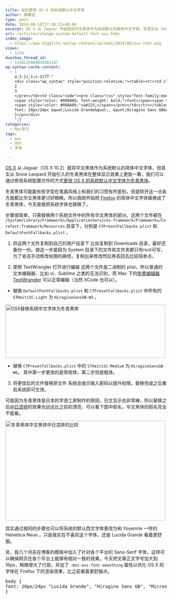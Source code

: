 ```yaml
---
title: 如何更改 OS X 的系统默认中文字体
author: 摩摩诘
type: post
date: 2014-08-10T17:30:22+00:00
excerpt: OS X 从 Jaguar 开始就将华文黑体作为系统默认的简体中文字体，但其实从 Snow Leopard 开始引入的冬青黑体在整体显示效果更胜一筹，我们可以通过修改系统配置文件的方式更改 OS X 的系统默认中文字体为冬青黑体。
url: /articles/change-system-default-font-osx.html
index_image:
  - https://www.digglife.net/wp-content/uploads/2014/08/osx-font.png
views:
  - 1224
duoshuo_thread_id:
  - 1154125469839262187
wp-syntax-cache-content:
  - |
    a:1:{i:1;s:1177:"
    <div class="wp_syntax" style="position:relative;"><table><tr><td class="line_numbers"><pre>1
    2
    3
    </pre></td><td class="code"><pre class="css" style="font-family:monospace;">body <span style="color: #00AA00;">&#123;</span>
    <span style="color: #000000; font-weight: bold;">font</span><span style="color: #00AA00;">:</span> <span style="color: #933;">20px</span>/<span style="color: #933;">24px</span> <span style="color: #ff0000;">&quot;Lucida Grande&quot;</span><span style="color: #00AA00;">,</span> <span style="color: #ff0000;">&quot;Hiragino Sans GB&quot;</span><span style="color: #00AA00;">,</span> <span style="color: #ff0000;">&quot;Microsoft Yahei&quot;</span><span style="color: #00AA00;">,</span> <span style="color: #ff0000;">&quot;WenQuanYi Micro Hei&quot;</span><span style="color: #00AA00;">,</span> <span style="color: #993333;">sans-serif</span><span style="color: #00AA00;">;</span>
    <span style="color: #00AA00;">&#125;</span></pre></td></tr></table><p class="theCode" style="display:none;">body {
    font: 20px/24px &quot;Lucida Grande&quot;, &quot;Hiragino Sans GB&quot;, &quot;Microsoft Yahei&quot;, &quot;WenQuanYi Micro Hei&quot;, sans-serif;
    }</p></div>
    ";}
categories:
  - Mac学习
tags:
  - mac
  - OSX
  - 字体

---
```

[OS X][1] 从 Jaguar（OS X 10.2）就将华文黑体作为系统默认的简体中文字体，但其实从 Snow Leopard 开始引入的冬青黑体在整体显示效果上更胜一筹，我们可以通过修改系统配置文件的方式[更改 OS X 的系统默认中文字体为冬青黑体][2]。

冬青黑体可能能有些字型在笔画风格上和我们的习惯有所差别，但是除开这一点各方面都比华文黑体更讨好眼睛，所以我刚开始把 [Firefox][3] 的简体中文字体替换成了冬青黑体，今天直接把系统字体也替换了。
  
<!--more-->

步骤很简单，只需替换两个系统文件中的所有华文黑体的部分。这两个文件都在 `/System/Library/Frameworks/ApplicationServices.framework/Frameworks/CoreText.framework/Resources` 目录下，分别是 `CTPresetFallbacks.plist` 和  `DefaultFontFallbacks.plist` 。

  1. 将这两个文件复制到自己的用户目录下
比如复制到 Downloads 目录，最好还备份一份。做这一步是因为 System 目录下的文件和文件夹都只有root可写，为了省去手动修改权限的麻烦，复制出来修改然后再丢回去比较简单点。

  2. 使用 TextWrangler 打开进行编辑
这两个文件是二进制的 plist，所以普通的文本编辑器，比如 vi、Sublime 之类的无法识别，而 Mac 下的<a href="https://itunes.apple.com/us/app/textwrangler/id404010395?mt=12" title="OS X 下的免费文本编辑器 TextWrangler" target="_blank">免费编辑器 TextWrangler</a> 可以正常编辑（当然 XCode 也可以）。

  * 替换 `DefaultFontFallbacks.plist` 和 `CTPresetFallbacks.plist` 中所有的 `STHeitiSC-Light` 为 `HiraginoSansGB-W3` 。
<img src="http://digglife.qiniudn.com/wp-content/uploads/2014/08/osx-change-font.png" alt="OSX替换系统中文字体为冬青黑体" width="500" height="167" class="alignnone size-full wp-image-3844" />

  * 替换 `CTPresetFallbacks.plist` 中的 `STHeitiSC-Medium` 为 `HiraginoSansGB-W6`。
其中第一步更改的是常规体，第二步则是粗体。

  3. 将更改后的文件替换原文件
系统会提示输入密码以提升权限。替换完成之后重启系统即可生效。

可能因为冬青黑体是日本的字游工房制作的原因，日文显示也非常棒，所以替换之后[中日混排][4]的效果也远远比之前的漂亮，可以看下图中假名，华文黑体的假名完全不能看。

<img src="http://digglife.qiniudn.com/wp-content/uploads/2014/08/zh-ja-text-500x312.png" alt="冬青黑体华文黑体中日混排的比较" width="500" height="312" class="alignnone size-medium wp-image-3849" />

其实通过相同的步骤也可以将系统的默认西文字体更改为和 Yosemite 一样的 Helvetica Neue ，只是我实在不喜欢这个字体，还是 Lucida Grande 看着更舒服。

另，我几个月前在博客的模板中加入了针对各个平台的 Sans-Serif 字体，这样可以确保网页在各个平台上能够有相对一致的效果。今天把文章正文字号加大到16px，稍微增大了行距，并加了 `-moz-osx-font-smoothing` 属性以优化 OS X 的字体在 Firefox 下的渲染效果，比之前看着更舒服点。

<pre lang='css' line="1">body {
font: 20px/24px "Lucida Grande", "Hiragino Sans GB", "Microsoft Yahei", "WenQuanYi Micro Hei", sans-serif;
}
</pre>

 [1]: https://www.digglife.net/articles/category/mac-osx "OS X 相关文章"
 [2]: https://www.digglife.net/articles/change-system-default-font-osx.html "如何更改 OS X 的系统默认中文字体"
 [3]: https://www.digglife.net/articles/category/firefox "Firefox 相关文章"
 [4]: https://www.digglife.net/articles/japanese-font-firefox.html "完美解决Firefox下日文字体显示为宋体的问题"